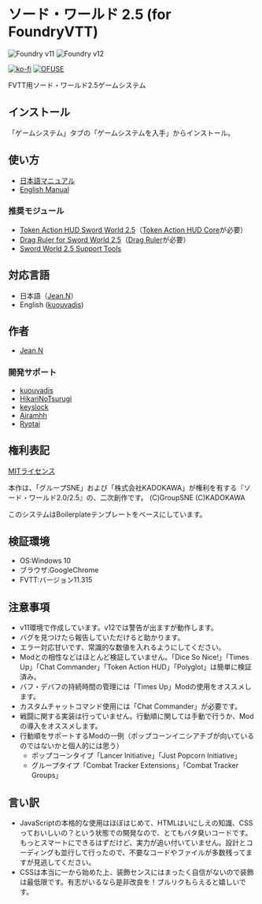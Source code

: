# ソード・ワールド 2.5 (for FoundryVTT)

![Foundry v11](https://img.shields.io/badge/foundry-v11-green)
![Foundry v12](https://img.shields.io/badge/foundry-v12-green)

[![ko-fi](https://ko-fi.com/img/githubbutton_sm.svg)](https://ko-fi.com/X8X415YUSP)
[![OFUSE](https://img.shields.io/badge/OFUSE-9cf.svg?style=for-the-badge)](https://ofuse.me/o?uid=81619)

FVTT用ソード・ワールド2.5ゲームシステム

## インストール
「ゲームシステム」タブの「ゲームシステムを入手」からインストール。

## 使い方
- [日本語マニュアル](https://github.com/jeannjeann/sw25-fvtt/blob/main/docs/MANUAL.md)
- [English Manual](https://github.com/jeannjeann/sw25-fvtt/blob/main/docs/MANUAL-en.md)


### 推奨モジュール
- [Token Action HUD Sword World 2.5](https://foundryvtt.com/packages/token-action-hud-sw25)（[Token Action HUD Core](https://foundryvtt.com/packages/token-action-hud-core)が必要）
- [Drag Ruler for Sword World 2.5](https://foundryvtt.com/packages/drag-ruler-integration-for-sw25)（[Drag Ruler](https://foundryvtt.com/packages/drag-ruler)が必要）
- [Sword World 2.5 Support Tools](https://github.com/keyslock/sw25-fvtt-support)

## 対応言語
- 日本語（[Jean.N](https://github.com/jeannjeann)）
- English ([kuouvadis](https://github.com/kuouvadis))

## 作者
- [Jean.N](https://github.com/jeannjeann)

### 開発サポート
- [kuouvadis](https://github.com/kuouvadis)
- [HikariNoTsurugi](https://github.com/HikariNoTsurugi)
- [keyslock](https://github.com/keyslock)
- [Airamhh](https://github.com/Airamhh)
- [Ryotai](https://github.com/ryotai-trpg)

## 権利表記
[MITライセンス](LICENSE.txt)

本作は、「グループSNE」および「株式会社KADOKAWA」が権利を有する『ソード・ワールド2.0/2.5』の、二次創作です。 (C)GroupSNE (C)KADOKAWA

このシステムはBoilerplateテンプレートをベースにしています。

## 検証環境
- OS:Windows 10
- ブラウザ:GoogleChrome
- FVTT:バージョン11.315

## 注意事項
- v11環境で作成しています。v12では警告が出ますが動作します。
- バグを見つけたら報告していただけると助かります。
- エラー対応甘いです、常識的な数値を入れるようにしてください。
- Modとの相性などはほとんど検証していません。「Dice So Nice!」「Times Up」「Chat Commander」「Token Action HUD」「Polyglot」は簡単に検証済み。
- バフ・デバフの持続時間の管理には「Times Up」Modの使用をオススメします。
- カスタムチャットコマンド使用には「Chat Commander」が必要です。
- 戦闘に関する実装は行っていません。行動順に関しては手動で行うか、Modの導入をオススメします。
- 行動順をサポートするModの一例（ポップコーンイニシアチブが向いているのではないかと個人的には思う）
  - ポップコーンタイプ「Lancer Initiative」「Just Popcorn Initiative」
  - グループタイプ「Combat Tracker Extensions」「Combat Tracker Groups」

## 言い訳
- JavaScriptの本格的な使用はほぼはじめて、HTMLはいにしえの知識、CSSっておいしいの？という状態での開発なので、とてもバタ臭いコードです。もっとスマートにできるはずだけど、実力が追い付いていません。設計とコーディングも並行して行ったので、不要なコードやファイルが多数残ってますが見逃してください。
- CSSは本当に一から始めた上、装飾センスにはまったく自信がないので装飾は最低限です。有志がいるなら是非改良を！プルリクもらえると嬉しいです。


